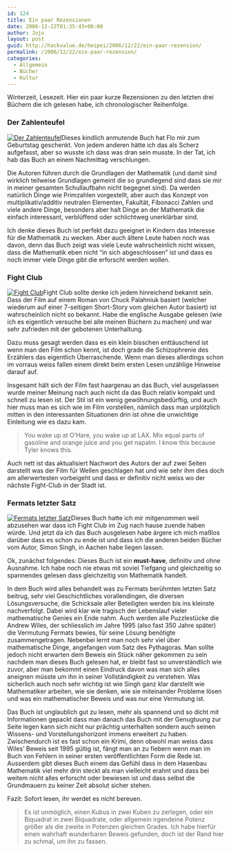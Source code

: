 ```yaml
---
id: 124
title: Ein paar Rezensionen
date: 2006-12-22T01:35:43+00:00
author: Jojo
layout: post
guid: http://hackvalue.de/heipei/2006/12/22/ein-paar-rezension/
permalink: /2006/12/22/ein-paar-rezension/
categories:
  - Allgemein
  - Bücher
  - Kultur
---
```

Winterzeit, Lesezeit. Hier ein paar kurze Rezensionen zu den letzten drei Büchern die ich gelesen habe, ich chronologischer Reihenfolge.

### Der Zahlenteufel

[<img class="alignleft" alt="Der Zahlenteufel" src="/weblog/zahlenteufel.jpg" />](http://www.amazon.de/gp/product/3423620153/)Dieses kindlich anmutende Buch hat Flo mir zum Geburtstag geschenkt. Von jedem anderen hätte ich das als Scherz aufgefasst, aber so wusste ich dass was dran sein musste. In der Tat, ich hab das Buch an einem Nachmittag verschlungen.
  
Die Autoren führen durch die Grundlagen der Mathematik (und damit sind wirklich teilweise Grundlagen gemeint die so grundlegend sind dass sie mir in meiner gesamten Schullaufbahn nicht begegnet sind). Da werden natürlich Dinge wie Primzahlen vorgestellt, aber auch das Konzept von multiplikativ/additiv neutralen Elementen, Fakultät, Fibonacci Zahlen und viele andere Dinge, besonders aber halt Dinge an der Mathematik die einfach interessant, verblüffend oder schlichtweg unerklärbar sind.
  
Ich denke dieses Buch ist perfekt dazu geeignet in Kindern das Interesse für die Mathematik zu wecken. Aber auch ältere Leute haben noch was davon, denn das Buch zeigt was viele Leute wahrscheinlich nicht wissen, dass die Mathematik eben nicht &#8220;in sich abgeschlossen&#8221; ist und dass es noch immer viele Dinge gibt die erforscht werden wollen.

### Fight Club

[<img class="alignleft" alt="Fight Club" src="/weblog/fightclub.jpg" />](http://www.amazon.de/Fight-Club-Chuck-Palahniuk/dp/0099765217/)Fight Club sollte denke ich jedem hinreichend bekannt sein. Dass der Film auf einem Roman von Chuck Palahniuk basiert (welcher wiederum auf einer 7-seitigen Short-Story vom gleichen Autor basiert) ist wahrscheinlich nicht so bekannt. Habe die englische Ausgabe gelesen (wie ich es eigentlich versuche bei alle meinen Büchern zu machen) und war sehr zufrieden mit der gebotenen Unterhaltung.
  
Dazu muss gesagt werden dass es ein klein bisschen enttäuschend ist wenn man den Film schon kennt, ist doch grade die Schizophrenie des Erzählers das eigentlich Überraschende. Wenn man dieses allerdings schon im vorraus weiss fallen einem direkt beim ersten Lesen unzählige Hinweise darauf auf.
  
Insgesamt hält sich der Film fast haargenau an das Buch, viel ausgelassen wurde meiner Meinung nach auch nicht da das Buch relativ kompakt und schnell zu lesen ist. Der Stil ist ein wenig gewöhnungsbedürftig, und auch hier muss man es sich wie im Film vorstellen, nämlich dass man urplötzlich mitten in den interessanten Situationen drin ist ohne die unwichtige Einleitung wie es dazu kam. 

> You wake up at O&#8217;Hare, you wake up at LAX. Mix equal parts of gasoline and orange juice and you get napalm. I know this because Tyler knows this.

Auch nett ist das aktualisiert Nachwort des Autors der auf zwei Seiten darstellt was der Film für Wellen geschlagen hat und wie sehr ihm dies doch am allerwertesten vorbeigeht und dass er definitiv nicht weiss wo der nächste Fight-Club in der Stadt ist.

### Fermats letzter Satz

[<img class="alignleft" alt="Fermats letzter Satz" src="/weblog/fermats_letzter_satz.jpg" />](http://www.amazon.de/Fermats-letzter-Satz-Simon-Singh/dp/342333052X/)Dieses Buch hatte ich mir mitgenommen weil abzusehen war dass ich Fight Club im Zug nach hause zuende haben würde. Und jetzt da ich das Buch ausgelesen habe ärgere ich mich maßlos darüber dass es schon zu ende ist und dass ich die anderen beiden Bücher vom Autor, Simon Singh, in Aachen habe liegen lassen.
  
Ok, zunächst folgendes: Dieses Buch ist ein **must-have**, definitiv und ohne Ausnahme. Ich habe noch nie etwas mit soviel Tiefgang und gleichzeitig so spannendes gelesen dass gleichzeitig von Mathematik handelt.
  
In dem Buch wird alles behandelt was zu Fermats berühmten letzten Satz beitrug, sehr viel Geschichtliches vorallendingen, die diversen Lösungsversuche, die Schicksale aller Beteiligten werden bis ins kleinste nachverfolgt. Dabei wird klar wie tragisch der Lebenslauf vieler mathematische Genies ein Ende nahm. Auch werden alle Puzzlestücke die Andrew Wiles, der schliesslich im Jahre 1995 (also fast 350 Jahre später) die Vermutung Fermats bewies, für seine Lösung benötigte zusammengetragen. Nebenbei lernt man noch sehr viel über mathematische Dinge, angefangen vom Satz des Pythagoras. Man sollte jedoch nicht erwarten dem Beweis ein Stück näher gekommen zu sein nachdem man dieses Buch gelesen hat, er bleibt fast so unverständlich wie zuvor, aber man bekommt einen Eindruck davon was man sich alles aneignen müsste um ihn in seiner Vollständigkeit zu verstehen. Was sicherlich auch noch sehr wichtig ist wie Singh ganz klar darstellt wie Mathematiker arbeiten, wie sie denken, wie sie miteinander Probleme lösen und was ein mathematischer Beweis und was nur eine Vermutung ist.
  
Das Buch ist unglaublich gut zu lesen, mehr als spannend und so dicht mit Informationen gepackt dass man danach das Buch mit der Genugtuung zur Seite legen kann sich nicht nur prächtig unterhalten sondern auch seinen Wissens- und Vorstellungshorizont immens erweitert zu haben. Zwischendurch ist es fast schon ein Krimi, denn obwohl man weiss dass Wiles&#8217; Beweis seit 1995 gültig ist, fängt man an zu fiebern wenn man im Buch von Fehlern in seiner ersten veröffentlichten Form die Rede ist. Ausserdem gibt dieses Buch einem das Gefühl dass in dem Hasenbau Mathematik viel mehr drin steckt als man vielleicht erahnt und dass bei weitem nicht alles erforscht oder bewiesen ist und dass selbst die Grundmauern zu keiner Zeit absolut sicher stehen.
  
Fazit: Sofort lesen, ihr werdet es nicht bereuen.

> Es ist unmöglich, einen Kubus in zwei Kuben zu zerlegen, oder ein Biquadrat in zwei Biquadrate, oder allgemein irgendeine Potenz größer als die zweite in Potenzen gleichen Grades. Ich habe hierfür einen wahrhaft wunderbaren Beweis gefunden, doch ist der Rand hier zu schmal, um ihn zu fassen.
